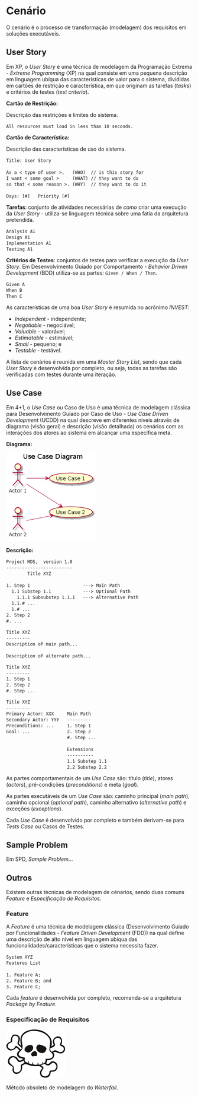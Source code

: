 # Cenário

O cenário é o processo de transformação (modelagem) dos requisitos em soluções executáveis.

## User Story

Em XP, o _User Story_ é uma técnica de modelagem da Programação Extrema - _Extreme Programming_ (XP) na qual consiste em uma pequena descrição em linguagem ubíqua das características de valor para o sistema, divididas em cartões de restrição e característica, em que originam as tarefas (_tasks_) e critérios de testes (_test criteria_).

**Cartão de Restrição:**

Descrição das restrições e limites do sistema.

```
All resources must load in less than 10 seconds.
```

**Cartão de Característica:**

Descrição das características de uso do sistema.

```
Title: User Story

As a < type of user >,   (WHO)  // is this story for
I want < some goal >     (WHAT) // they want to do
so that < some reason >. (WHY)  // they want to do it

Days: [#]   Priority [#]
```

**Tarefas**: conjunto de atividades necessárias de _como_ criar uma execução da _User Story_ - utiliza-se linguagem técnica sobre uma fatia da arquitetura pretendida.

```
Analysis A1
Design A1
Implementation A1
Testing A1
```

**Critérios de Testes**: conjuntos de testes para verificar a execução da _User Story_. Em Desenvolvimento Guiado por Comportamento - _Behavior Driven Development_ (BDD) utiliza-se as partes: `Given / When / Then`.

```
Given A
When B
Then C
```

As características de uma boa _User Story_ é resumida no acrônimo _INVEST_:

* _Independent_ - independente;
* _Negotiable_ - negociável;
* _Valuable_ - valorável;
* _Estimatable_ - estimável;
* _Small_ - pequeno; e
* _Testable_ - testável.

A lista de cenários é reunida em uma _Master Story List_, sendo que cada _User Story_ é desenvolvida por completo, ou seja, todas as tarefas são verificadas com testes durante uma iteração.

## Use Case

Em 4+1, o _Use Case_ ou Caso de Uso é uma técnica de modelagem clássica para Desenvolvimento Guiado por Caso de Uso - _Use Case Driven Development_ (UCDD) na qual descreve em diferentes níveis através de diagrama (visão geral) e descrição (visão detalhada) os cenários com as interações dos atores ao sistema em alcançar uma específica meta.

**Diagrama:**

![](../images/arquitetura-cenario-usecase-1.png)

**Descrição:**

```
Project MDS,  version 1.0
-------------------------
        Title XYZ

1. Step 1                    ---> Main Path
  1.1 Substep 1.1            ---> Optional Path
    1.1.1 Subsubstep 1.1.1   ---> Alternative Path
  1.1.# ...
  1.# ...
2. Step 2
#. ...
```

```
Title XYZ
---------
Description of main path...

Description of alternate path...
```

```
Title XYZ
---------
1. Step 1
2. Step 2
#. Step ...
```

```
Title XYZ
---------
Primary Actor: XXX     Main Path
Secondary Actor: YYY   ---------
Preconditions: ...     1. Step 1
Goal: ...              2. Step 2
                       #. Step ...

                       Extensions
                       ----------
                       1.1 Substep 1.1
                       2.2 Substep 2.2
```

As partes comportamentais de um _Use Case_ são: título (_title_), atores (_actors_), pré-condições (_preconditions_) e meta (_goal_).

As partes executáveis de um _Use Case_ são: caminho principal (_main path_), caminho opcional (_optional path_), caminho alternativo (_alternative path_) e exceções (_exceptions_).

Cada _Use Case_ é desenvolvido por completo e também derivam-se para _Tests Case_ ou Casos de Testes.

## Sample Problem

Em SPD, _Sample Problem_...

## Outros

Existem outras técnicas de modelagem de cénarios, sendo duas comuns _Feature_ e _Especificação de Requisitos_.

### Feature

A _Feature_ é uma técnica de modelagem clássica (Desenvolvimento Guiado por Funcionalidades - _Feature Driven Development_ (FDD)) na qual define uma descrição de alto nível em linguagem ubíqua das funcionalidades/características que o sistema necessita fazer.

```
System XYZ
Features List

1. Feature A;
2. Feature B; and
3. Feature C;
```

Cada _feature_ é desenvolvida por completo, recomenda-se a arquitetura _Package by Feature_.

### Especificação de Requisitos

![](../images/skull.png)

Método obsoleto de modelagem do _Waterfall_.
